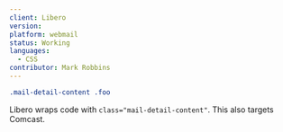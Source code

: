```yaml
---
client: Libero
version:
platform: webmail
status: Working
languages:
  - CSS
contributor: Mark Robbins
---
```


```css
.mail-detail-content .foo
```

Libero wraps code with `class="mail-detail-content"`. This also targets Comcast.
